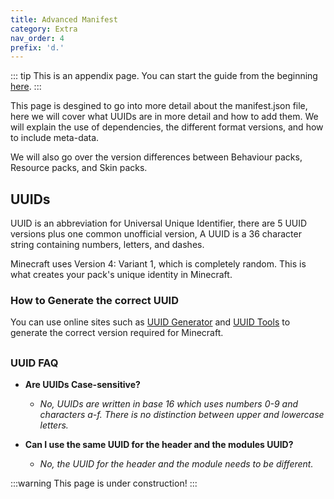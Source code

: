 ```yaml
---
title: Advanced Manifest
category: Extra
nav_order: 4
prefix: 'd.'
---
```


::: tip
This is an appendix page. You can start the guide from the beginning [here](/guide/index).
:::

This page is desgined to go into more detail about the manifest.json file, here we will cover what UUIDs are in more detail and how to add them. We will explain the use of dependencies, the different format versions, and how to include meta-data.

We will also go over the version differences between Behaviour packs, Resource packs, and Skin packs.

## UUIDs

UUID is an abbreviation for Universal Unique Identifier, there are 5 UUID versions plus one common unofficial version, A UUID is a 36 character string containing numbers, letters, and dashes.

Minecraft uses Version 4: Variant 1, which is completely random. This is what creates your pack's unique identity in Minecraft.

### How to Generate the correct UUID

You can use online sites such as [UUID Generator](https://www.uuidgenerator.net/version4/) and [UUID Tools](https://www.uuidtools.com/generate/v4) to generate the correct version required for Minecraft.

##

### UUID FAQ

-   **Are UUIDs Case-sensitive?**

    -   _No, UUIDs are written in base 16 which uses numbers 0-9 and characters a-f. There is no distinction between upper and lowercase letters._

-   **Can I use the same UUID for the header and the modules UUID?**
    -   _No, the UUID for the header and the module needs to be different._

:::warning
This page is under construction!
:::